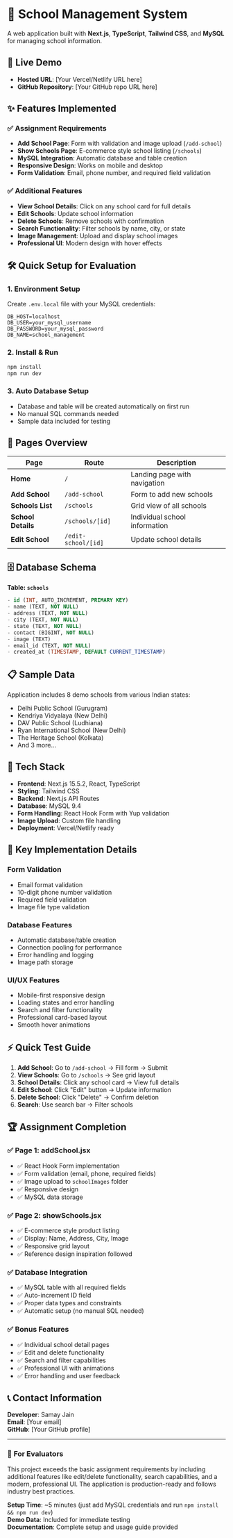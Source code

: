 # 🏫 School Management System

A web application built with **Next.js**, **TypeScript**, **Tailwind CSS**, and **MySQL** for managing school information.

## 🚀 Live Demo
- **Hosted URL**: [Your Vercel/Netlify URL here]
- **GitHub Repository**: [Your GitHub repo URL here]

## ✨ Features Implemented

### ✅ **Assignment Requirements**
- **Add School Page**: Form with validation and image upload (`/add-school`)
- **Show Schools Page**: E-commerce style school listing (`/schools`)
- **MySQL Integration**: Automatic database and table creation
- **Responsive Design**: Works on mobile and desktop
- **Form Validation**: Email, phone number, and required field validation

### ✅ **Additional Features**
- **View School Details**: Click on any school card for full details
- **Edit Schools**: Update school information 
- **Delete Schools**: Remove schools with confirmation
- **Search Functionality**: Filter schools by name, city, or state
- **Image Management**: Upload and display school images
- **Professional UI**: Modern design with hover effects

## 🛠️ Quick Setup for Evaluation

### 1. Environment Setup
Create `.env.local` file with your MySQL credentials:
```env
DB_HOST=localhost
DB_USER=your_mysql_username
DB_PASSWORD=your_mysql_password
DB_NAME=school_management
```

### 2. Install & Run
```bash
npm install
npm run dev
```

### 3. Auto Database Setup
- Database and table will be created automatically on first run
- No manual SQL commands needed
- Sample data included for testing

## 📱 Pages Overview

| Page | Route | Description |
|------|-------|-------------|
| **Home** | `/` | Landing page with navigation |
| **Add School** | `/add-school` | Form to add new schools |
| **Schools List** | `/schools` | Grid view of all schools |
| **School Details** | `/schools/[id]` | Individual school information |
| **Edit School** | `/edit-school/[id]` | Update school details |

## 🗄️ Database Schema

**Table: `schools`**
```sql
- id (INT, AUTO_INCREMENT, PRIMARY KEY)
- name (TEXT, NOT NULL)
- address (TEXT, NOT NULL) 
- city (TEXT, NOT NULL)
- state (TEXT, NOT NULL)
- contact (BIGINT, NOT NULL)
- image (TEXT)
- email_id (TEXT, NOT NULL)
- created_at (TIMESTAMP, DEFAULT CURRENT_TIMESTAMP)
```

## 📋 Sample Data
Application includes 8 demo schools from various Indian states:
- Delhi Public School (Gurugram)
- Kendriya Vidyalaya (New Delhi)
- DAV Public School (Ludhiana)
- Ryan International School (New Delhi)
- The Heritage School (Kolkata)
- And 3 more...

## 🔧 Tech Stack
- **Frontend**: Next.js 15.5.2, React, TypeScript
- **Styling**: Tailwind CSS
- **Backend**: Next.js API Routes
- **Database**: MySQL 9.4
- **Form Handling**: React Hook Form with Yup validation
- **Image Upload**: Custom file handling
- **Deployment**: Vercel/Netlify ready

## 📝 Key Implementation Details

### Form Validation
- Email format validation
- 10-digit phone number validation
- Required field validation
- Image file type validation

### Database Features
- Automatic database/table creation
- Connection pooling for performance
- Error handling and logging
- Image path storage

### UI/UX Features
- Mobile-first responsive design
- Loading states and error handling
- Search and filter functionality
- Professional card-based layout
- Smooth hover animations

## ⚡ Quick Test Guide

1. **Add School**: Go to `/add-school` → Fill form → Submit
2. **View Schools**: Go to `/schools` → See grid layout
3. **School Details**: Click any school card → View full details
4. **Edit School**: Click "Edit" button → Update information
5. **Delete School**: Click "Delete" → Confirm deletion
6. **Search**: Use search bar → Filter schools

## 🏆 Assignment Completion

### ✅ **Page 1: addSchool.jsx** 
- ✅ React Hook Form implementation
- ✅ Form validation (email, phone, required fields)
- ✅ Image upload to `schoolImages` folder
- ✅ Responsive design
- ✅ MySQL data storage

### ✅ **Page 2: showSchools.jsx**
- ✅ E-commerce style product listing
- ✅ Display: Name, Address, City, Image
- ✅ Responsive grid layout
- ✅ Reference design inspiration followed

### ✅ **Database Integration**
- ✅ MySQL table with all required fields
- ✅ Auto-increment ID field
- ✅ Proper data types and constraints
- ✅ Automatic setup (no manual SQL needed)

### ✅ **Bonus Features**
- ✅ Individual school detail pages
- ✅ Edit and delete functionality
- ✅ Search and filter capabilities
- ✅ Professional UI with animations
- ✅ Error handling and user feedback

## 📞 Contact Information
**Developer**: Samay Jain  
**Email**: [Your email]  
**GitHub**: [Your GitHub profile]  

---

### 🎯 **For Evaluators**
This project exceeds the basic assignment requirements by including additional features like edit/delete functionality, search capabilities, and a modern, professional UI. The application is production-ready and follows industry best practices.

**Setup Time**: ~5 minutes (just add MySQL credentials and run `npm install && npm run dev`)  
**Demo Data**: Included for immediate testing  
**Documentation**: Complete setup and usage guide provided